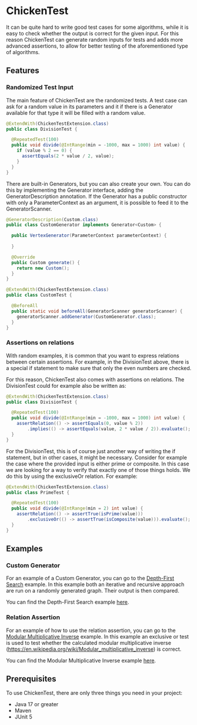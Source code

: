 # ChickenTest
It can be quite hard to write good test cases for some algorithms, 
while it is easy to check whether the output is correct for the given input. 
For this reason ChickenTest  can generate random inputs for tests and 
adds more advanced assertions, to allow for better testing of the 
aforementioned type of algorithms.

## Features
### Randomized Test Input
The main feature of ChickenTest are the randomized tests.
A test case can ask for a random value in its parameters
and it if there is a Generator available for that type it
will be filled with a random value.

```java
@ExtendWith(ChickenTestExtension.class)
public class DivisionTest {

  @RepeatedTest(100)
  public void divide(@IntRange(min = -1000, max = 1000) int value) {
    if (value % 2 == 0) {
      assertEquals(2 * value / 2, value);
    }
  }
}
```

There are built-in Generators, but you can also create your
own. You can do this by implementing the Generator interface,
adding the GeneratorDescription annotation. If the Generator
has a public constructor with only a ParameterContext as an
argument, it is possible to feed it to the GeneratorScanner.

```java
@GeneratorDescription(Custom.class)
public class CustomGenerator implements Generator<Custom> {

  public VertexGenerator(ParameterContext parameterContext) {
    
  }

  @Override
  public Custom generate() {
    return new Custom();
  }
}
```

```java
@ExtendWith(ChickenTestExtension.class)
public class CustomTest {

  @BeforeAll
  public static void beforeAll(GeneratorScanner generatorScanner) {
    generatorScanner.addGenerator(CustomGenerator.class);
  }
}
```

### Assertions on relations
With random examples, it is common that you want to express relations between
certain assertions. For example, in the DivisionTest above, there is a special
if statement to make sure that only the even numbers are checked.

For this reason, ChickenTest also comes with assertions on relations. The DivisionTest
could for example also be written as:

```java
@ExtendWith(ChickenTestExtension.class)
public class DivisionTest {

  @RepeatedTest(100)
  public void divide(@IntRange(min = -1000, max = 1000) int value) {
    assertRelation(() -> assertEquals(0, value % 2))
        .implies(() -> assertEquals(value, 2 * value / 2)).evaluate();
  }
}
```

For the DivisionTest, this is of course just another way of writing the 
if statement, but in other cases, it might be necessary. Consider for 
example the case where the provided input is either prime or composite.
In this case we are looking for a way to verify that exactly one of those
things holds. We do this by using the exclusiveOr relation. For example:

```java
@ExtendWith(ChickenTestExtension.class)
public class PrimeTest {

  @RepeatedTest(100)
  public void divide(@IntRange(min = 2) int value) {
    assertRelation(() -> assertTrue(isPrime(value)))
        .exclusiveOr(() -> assertTrue(isComposite(value))).evaluate();
  }
}
```

## Examples
### Custom Generator
For an example of a Custom Generator, you can go to the 
[Depth-First Search](src/test/java/com/gmail/chickenpowerrr/chickentest/examples/dfs)
example. In this example both an iterative and recursive approach are run
on a randomly generated graph. Their output is then compared.

You can find the Depth-First Search example 
[here](src/test/java/com/gmail/chickenpowerrr/chickentest/examples/dfs).

### Relation Assertion
For an example of how to use the relation assertion, you can go to the
[Modular Multiplicative Inverse](src/test/java/com/gmail/chickenpowerrr/chickentest/examples/modular)
example. In this example an exclusive or test is used to test whether
the calculated modular multiplicative inverse 
(https://en.wikipedia.org/wiki/Modular_multiplicative_inverse) 
is correct.

You can find the Modular Multiplicative Inverse example
[here](src/test/java/com/gmail/chickenpowerrr/chickentest/examples/modular).

## Prerequisites
To use ChickenTest, there are only three things you need in your project:
- Java 17 or greater
- Maven
- JUnit 5